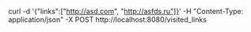 curl -d '{"links":["http://asd.com", "http://asfds.ru"]}' -H "Content-Type: application/json" -X POST http://localhost:8080/visited_links